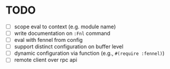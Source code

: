 # TODO

- [ ] scope eval to context (e.g. module name)
- [ ] write documentation on `:Fnl` command
- [ ] eval with fennel from config
- [ ] support distinct configuration on buffer level
- [ ] dynamic configuration via function (e.g., `#(require :fennel)`)
- [ ] remote client over rpc api

